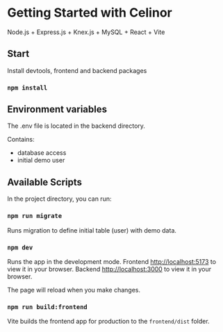 # Getting Started with Celinor

Node.js + Express.js + Knex.js + MySQL + React + Vite

## Start

Install devtools, frontend and backend packages

### `npm install`

## Environment variables

The .env file is located in the backend directory.

Contains:

- database access
- initial demo user

## Available Scripts

In the project directory, you can run:

### `npm run migrate`

Runs migration to define initial table (user) with demo data.

### `npm dev`

Runs the app in the development mode.
Frontend [http://localhost:5173](http://localhost:5173) to view it in your browser.
Backend [http://localhost:3000](http://localhost:3000) to view it in your browser.

The page will reload when you make changes.

### `npm run build:frontend`

Vite builds the frontend app for production to the `frontend/dist` folder.
